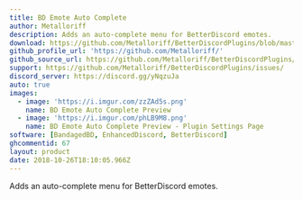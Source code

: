 ```yaml
---
title: BD Emote Auto Complete
author: Metalloriff
description: Adds an auto-complete menu for BetterDiscord emotes.
download: https://github.com/Metalloriff/BetterDiscordPlugins/blob/master/BDEmoteAutocomplete.plugin.js
github_profile_url: 'https://github.com/Metalloriff/'
github_source_url: https://github.com/Metalloriff/BetterDiscordPlugins/blob/master/BDEmoteAutocomplete.plugin.js
support: https://github.com/Metalloriff/BetterDiscordPlugins/issues/
discord_server: https://discord.gg/yNqzuJa
auto: true
images:
  - image: 'https://i.imgur.com/zzZAd5s.png'
    name: BD Emote Auto Complete Preview
  - image: 'https://i.imgur.com/phLB9M8.png'
    name: BD Emote Auto Complete Preview - Plugin Settings Page
software: [BandagedBD, EnhancedDiscord, BetterDiscord]
ghcommentid: 67
layout: product
date: 2018-10-26T18:10:05.966Z
---
```

Adds an auto-complete menu for BetterDiscord emotes.